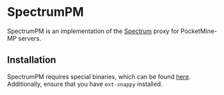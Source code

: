 # SpectrumPM
SpectrumPM is an implementation of the [Spectrum](https://github.com/cooldogedev/Spectrum) proxy for PocketMine-MP servers.

## Installation
SpectrumPM requires special binaries, which can be found [here](https://github.com/NetherGamesMC/php-build-scripts/releases). Additionally, ensure that you have `ext-snappy` installed.
